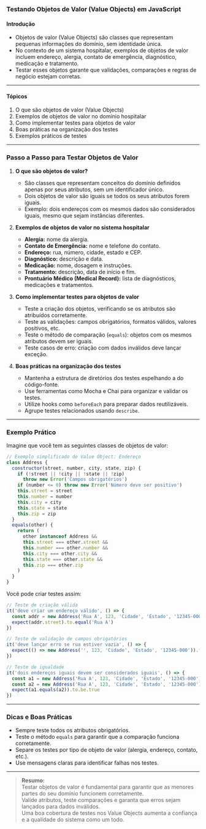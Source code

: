 ### **Testando Objetos de Valor (Value Objects) em JavaScript**

#### Introdução

- Objetos de valor (Value Objects) são classes que representam pequenas informações do domínio, sem identidade única.
- No contexto de um sistema hospitalar, exemplos de objetos de valor incluem endereço, alergia, contato de emergência, diagnóstico, medicação e tratamento.
- Testar esses objetos garante que validações, comparações e regras de negócio estejam corretas.

---

#### Tópicos

1. O que são objetos de valor (Value Objects)
2. Exemplos de objetos de valor no domínio hospitalar
3. Como implementar testes para objetos de valor
4. Boas práticas na organização dos testes
5. Exemplos práticos de testes

---

### Passo a Passo para Testar Objetos de Valor

1. **O que são objetos de valor?**

   - São classes que representam conceitos do domínio definidos apenas por seus atributos, sem um identificador único.
   - Dois objetos de valor são iguais se todos os seus atributos forem iguais.
   - Exemplo: dois endereços com os mesmos dados são considerados iguais, mesmo que sejam instâncias diferentes.

2. **Exemplos de objetos de valor no sistema hospitalar**

   - **Alergia:** nome da alergia.
   - **Contato de Emergência:** nome e telefone do contato.
   - **Endereço:** rua, número, cidade, estado e CEP.
   - **Diagnóstico:** descrição e data.
   - **Medicação:** nome, dosagem e instruções.
   - **Tratamento:** descrição, data de início e fim.
   - **Prontuário Médico (Medical Record):** lista de diagnósticos, medicações e tratamentos.

3. **Como implementar testes para objetos de valor**

   - Teste a criação dos objetos, verificando se os atributos são atribuídos corretamente.
   - Teste as validações: campos obrigatórios, formatos válidos, valores positivos, etc.
   - Teste o método de comparação (`equals`): objetos com os mesmos atributos devem ser iguais.
   - Teste casos de erro: criação com dados inválidos deve lançar exceção.

4. **Boas práticas na organização dos testes**

   - Mantenha a estrutura de diretórios dos testes espelhando a do código-fonte.
   - Use ferramentas como Mocha e Chai para organizar e validar os testes.
   - Utilize hooks como `beforeEach` para preparar dados reutilizáveis.
   - Agrupe testes relacionados usando `describe`.

---

### Exemplo Prático

Imagine que você tem as seguintes classes de objetos de valor:

```javascript
// Exemplo simplificado de Value Object: Endereço
class Address {
  constructor(street, number, city, state, zip) {
    if (!street || !city || !state || !zip)
      throw new Error('Campos obrigatórios')
    if (number <= 0) throw new Error('Número deve ser positivo')
    this.street = street
    this.number = number
    this.city = city
    this.state = state
    this.zip = zip
  }
  equals(other) {
    return (
      other instanceof Address &&
      this.street === other.street &&
      this.number === other.number &&
      this.city === other.city &&
      this.state === other.state &&
      this.zip === other.zip
    )
  }
}
```

Você pode criar testes assim:

```javascript
// Teste de criação válida
it('deve criar um endereço válido', () => {
  const addr = new Address('Rua A', 123, 'Cidade', 'Estado', '12345-000')
  expect(addr.street).to.equal('Rua A')
})

// Teste de validação de campos obrigatórios
it('deve lançar erro se rua estiver vazia', () => {
  expect(() => new Address('', 123, 'Cidade', 'Estado', '12345-000')).to.throw()
})

// Teste de igualdade
it('dois endereços iguais devem ser considerados iguais', () => {
  const a1 = new Address('Rua A', 123, 'Cidade', 'Estado', '12345-000')
  const a2 = new Address('Rua A', 123, 'Cidade', 'Estado', '12345-000')
  expect(a1.equals(a2)).to.be.true
})
```

---

### Dicas e Boas Práticas

- Sempre teste todos os atributos obrigatórios.
- Teste o método `equals` para garantir que a comparação funciona corretamente.
- Separe os testes por tipo de objeto de valor (alergia, endereço, contato, etc.).
- Use mensagens claras para identificar falhas nos testes.

---

> **Resumo:**  
> Testar objetos de valor é fundamental para garantir que as menores partes do seu domínio funcionem corretamente.  
> Valide atributos, teste comparações e garanta que erros sejam lançados para dados inválidos.  
> Uma boa cobertura de testes nos Value Objects aumenta a confiança e a qualidade do sistema como um todo.
